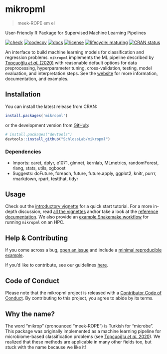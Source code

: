 
<!-- README.md is generated from README.Rmd. Please edit that file -->

# mikropml

> meek-ROPE em el

User-Friendly R Package for Supervised Machine Learning Pipelines

<!-- badges: start -->

[![check](https://github.com/SchlossLab/mikropml/workflows/check/badge.svg)](https://github.com/SchlossLab/mikropml/actions?query=workflow%3Acheck+branch%3Amaster)
[![codecov](https://codecov.io/gh/SchlossLab/mikropml/branch/master/graph/badge.svg)](https://codecov.io/gh/SchlossLab/mikropml)
[![docs](https://img.shields.io/badge/docs-here-brightgreen)](http://www.schlosslab.org/mikropml/)
[![license](https://img.shields.io/badge/license-MIT-blue.svg)](https://github.com/SchlossLab/mikropml/blob/master/LICENSE.md)
[![lifecycle:
maturing](https://img.shields.io/badge/lifecycle-maturing-blue.svg)](https://www.tidyverse.org/lifecycle/#maturing)
[![CRAN
status](https://www.r-pkg.org/badges/version/mikropml)](https://CRAN.R-project.org/package=mikropml)
<!-- badges: end -->

An interface to build machine learning models for classification and
regression problems. `mikropml` implements the ML pipeline described by
[Topçuoğlu *et al.* (2020)](doi:10.1128/mBio.00434-20) with reasonable
default options for data preprocessing, hyperparameter tuning,
cross-validation, testing, model evaluation, and interpretation steps.
See the [website](http://www.schlosslab.org/mikropml/) for more
information, documentation, and examples.

## Installation

You can install the latest release from CRAN:

``` r
install.packages('mikropml')
```

or the development version from
[GitHub](https://github.com/SchlossLab/mikRopML):

``` r
# install.packages("devtools")
devtools::install_github("SchlossLab/mikropml")
```

### Dependencies

  - Imports: caret, dplyr, e1071, glmnet, kernlab, MLmetrics,
    randomForest, rlang, stats, utils, xgboost
  - Suggests: doFuture, foreach, future, future.apply, ggplot2, knitr,
    purrr, rmarkdown, rpart, testthat, tidyr

## Usage

Check out the [introductory
vignette](http://www.schlosslab.org/mikropml/articles/introduction.html)
for a quick start tutorial. For a more in-depth discussion, read [all
the vignettes](http://www.schlosslab.org/mikropml/articles/index.html)
and/or take a look at the [reference
documentation](http://www.schlosslab.org/mikropml/reference/index.html).
We also provide an [example Snakemake
workflow](https://github.com/SchlossLab/mikropml-snakemake-workflow) for
running `mikropml` on an HPC.

## Help & Contributing

If you come across a bug, [open an
issue](https://github.com/SchlossLab/mikropml/issues) and include a
[minimal reproducible example](https://www.tidyverse.org/help/).

If you’d like to contribute, see our guidelines
[here](http://www.schlosslab.org/mikropml/CONTRIBUTING.html).

## Code of Conduct

Please note that the mikropml project is released with a [Contributor
Code of
Conduct](http://www.schlosslab.org/mikropml/CODE_OF_CONDUCT.html). By
contributing to this project, you agree to abide by its terms.

## Why the name?

The word “mikrop” (pronounced “meek-ROPE”) is Turkish for “microbe”.
This package was originally implemented as a machine learning pipeline
for microbiome-based classification problems (see [Topçuoğlu *et al.*
2020](https://doi.org/10.1128/mBio.00434-20)). We realized that these
methods are applicable in many other fields too, but stuck with the name
because we like it\!
